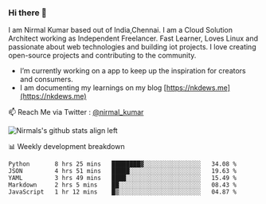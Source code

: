 ### Hi there 👋

 I am Nirmal Kumar based out of India,Chennai. I am a Cloud Solution Architect working as Independent Freelancer. Fast Learner, Loves Linux and passionate about web technologies and building iot projects. I love creating open-source projects and contributing to the community.

- I’m currently working on a app to keep up the inspiration for creators and consumers.
- I am documenting my learnings on my blog [https://nkdews.me](https://nkdews.me)

📫 Reach Me via  Twitter : [@nirmal_kumar](https://twitter.com/nirmal_kumar)

![Nirmals's github stats align left](https://github-readme-stats.vercel.app/api?username=nk-gears&show_icons=true)


📊 Weekly development breakdown

<!--START_SECTION:waka-->
```text
Python       8 hrs 25 mins   ████████▓░░░░░░░░░░░░░░░░   34.08 % 
JSON         4 hrs 51 mins   █████░░░░░░░░░░░░░░░░░░░░   19.63 % 
YAML         3 hrs 49 mins   ████░░░░░░░░░░░░░░░░░░░░░   15.49 % 
Markdown     2 hrs 5 mins    ██░░░░░░░░░░░░░░░░░░░░░░░   08.43 % 
JavaScript   1 hr 12 mins    █▒░░░░░░░░░░░░░░░░░░░░░░░   04.87 % 
```
<!--END_SECTION:waka-->


